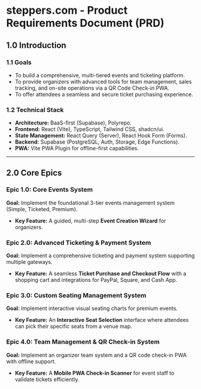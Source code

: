 # **steppers.com - Product Requirements Document (PRD)**

## **1.0 Introduction**

### **1.1 Goals**
* To build a comprehensive, multi-tiered events and ticketing platform.
* To provide organizers with advanced tools for team management, sales tracking, and on-site operations via a QR Code Check-in PWA.
* To offer attendees a seamless and secure ticket purchasing experience.

### **1.2 Technical Stack**
* **Architecture:** BaaS-first (Supabase), Polyrepo.
* **Frontend:** React (Vite), TypeScript, Tailwind CSS, shadcn/ui.
* **State Management:** React Query (Server), React Hook Form (Forms).
* **Backend:** Supabase (PostgreSQL, Auth, Storage, Edge Functions).
* **PWA:** Vite PWA Plugin for offline-first capabilities.

---

## **2.0 Core Epics**

### **Epic 1.0: Core Events System**
**Goal:** Implement the foundational 3-tier events management system (Simple, Ticketed, Premium).

* **Key Feature:** A guided, multi-step **Event Creation Wizard** for organizers.

### **Epic 2.0: Advanced Ticketing & Payment System**
**Goal:** Implement a comprehensive ticketing and payment system supporting multiple gateways.

* **Key Feature:** A seamless **Ticket Purchase and Checkout Flow** with a shopping cart and integrations for PayPal, Square, and Cash App.

### **Epic 3.0: Custom Seating Management System**
**Goal:** Implement interactive visual seating charts for premium events.

* **Key Feature:** An **Interactive Seat Selection** interface where attendees can pick their specific seats from a venue map.

### **Epic 4.0: Team Management & QR Check-in System**
**Goal:** Implement an organizer team system and a QR code check-in PWA with offline support.

* **Key Feature:** A **Mobile PWA Check-in Scanner** for event staff to validate tickets efficiently.
